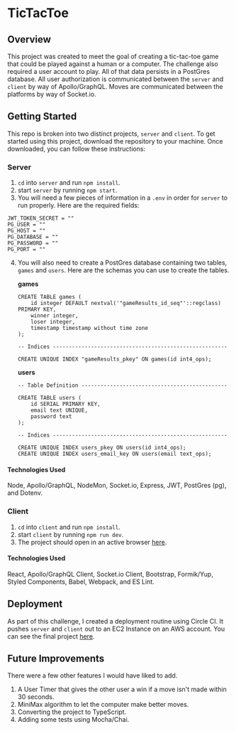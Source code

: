 # TicTacToe

## Overview
This project was created to meet the goal of creating a tic-tac-toe game that could be played against a human or 
a computer.  The challenge also required a user account to play.  All of that data persists in a PostGres database.
All user authorization is communicated between the `server` and `client` by way of Apollo/GraphQL.  Moves are communicated
between the platforms by way of Socket.io.

## Getting Started
This repo is broken into two distinct projects, `server` and `client`.  To get started using this project, download 
the repository to your machine.  Once downloaded, you can follow these instructions: 

### Server
1) `cd` into `server` and run `npm install`.
2) start `server` by running `npm start`.
3) You will need a few pieces of information in a `.env` in order for `server` to run properly.  Here are the required fields:

```
JWT_TOKEN_SECRET = ""
PG_USER = ""
PG_HOST = ""
PG_DATABASE = ""
PG_PASSWORD = ""
PG_PORT = ""
```
4) You will also need to create a PostGres database containing two tables, `games` and `users`.  Here
are the schemas you can use to create the tables.

    **games**

    ```
    CREATE TABLE games (
        id integer DEFAULT nextval('"gameResults_id_seq"'::regclass) PRIMARY KEY,
        winner integer,
        loser integer,
        timestamp timestamp without time zone
    );

    -- Indices -------------------------------------------------------

    CREATE UNIQUE INDEX "gameResults_pkey" ON games(id int4_ops);
    ```

    **users**

    ```
    -- Table Definition ----------------------------------------------

    CREATE TABLE users (
        id SERIAL PRIMARY KEY,
        email text UNIQUE,
        password text
    );

    -- Indices -------------------------------------------------------

    CREATE UNIQUE INDEX users_pkey ON users(id int4_ops);
    CREATE UNIQUE INDEX users_email_key ON users(email text_ops);
    ```

#### Technologies Used
Node, Apollo/GraphQL, NodeMon, Socket.io, Express, JWT, PostGres (pg), and Dotenv.

### Client
1) `cd` into `client` and run `npm install`.
2) start `client` by running `npm run dev`.
3) The project should open in an active browser [here](http://localhost:8095/).

#### Technologies Used
React, Apollo/GraphQL Client, Socket.io Client, Bootstrap, Formik/Yup, Styled Components, Babel, Webpack, and ES Lint.

## Deployment
As part of this challenge, I created a deployment routine using Circle CI.  It pushes `server` and `client` out to 
an EC2 Instance on an AWS account.  You can see the final project [here](http://tictactoe.nhousestudios.com/).

## Future Improvements
There were a few other features I would have liked to add.

1) A User Timer that gives the other user a win if a move isn't made within 30 seconds.
2) MiniMax algorithm to let the computer make better moves.
3) Converting the project to TypeScript.
4) Adding some tests using Mocha/Chai.
